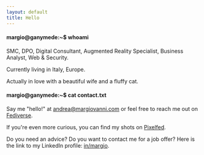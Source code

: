 ```yaml
---
layout: default
title: Hello
---
```


#### margio@ganymede:~$ whoami

SMC, DPO, Digital Consultant, Augmented Reality Specialist, Business Analyst, Web & Security.

Currently living in Italy, Europe.

Actually in love with a beautiful wife and a fluffy cat.

#### margio@ganymede:~$ cat contact.txt

Say me "hello!" at <a href="mailto:andrea@margiovanni.com">andrea@margiovanni.com</a> or feel free to reach me out on <a rel="me" href="https://margio.de/@andrea">Fediverse</a>.

If you're even more curious, you can find my shots on <a href="http://pixelfed.social/stramargio">Pixelfed</a>.

Do you need an advice? Do you want to contact me for a job offer? Here is the link to my LinkedIn profile: <a href="http://linkedin.com/in/margio/">in/margio</a>.
